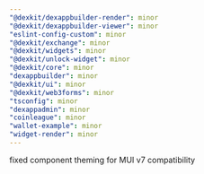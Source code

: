 ```yaml
---
"@dexkit/dexappbuilder-render": minor
"@dexkit/dexappbuilder-viewer": minor
"eslint-config-custom": minor
"@dexkit/exchange": minor
"@dexkit/widgets": minor
"@dexkit/unlock-widget": minor
"@dexkit/core": minor
"dexappbuilder": minor
"@dexkit/ui": minor
"@dexkit/web3forms": minor
"tsconfig": minor
"dexappadmin": minor
"coinleague": minor
"wallet-example": minor
"widget-render": minor
---
```


fixed component theming for MUI v7 compatibility
